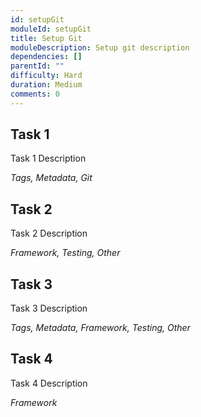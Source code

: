 ```yaml
---
id: setupGit
moduleId: setupGit
title: Setup Git
moduleDescription: Setup git description
dependencies: []
parentId: ""
difficulty: Hard
duration: Medium
comments: 0
---
```


## Task 1

Task 1 Description

*Tags, Metadata, Git*

## Task 2

Task 2 Description

*Framework, Testing, Other*

## Task 3

Task 3 Description

*Tags, Metadata, Framework, Testing, Other*

## Task 4

Task 4 Description

*Framework*
